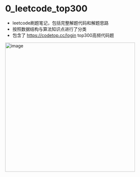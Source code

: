# 0_leetcode_top300
- leetcode刷题笔记，包括完整解题代码和解题思路
- 按照数据结构与算法知识点进行了分类
- 包含了 https://codetop.cc/login top300高频代码题
<img width="418" alt="image" src="https://user-images.githubusercontent.com/116062144/196403811-220d814d-2350-4414-90c6-b9be632e362e.png">
